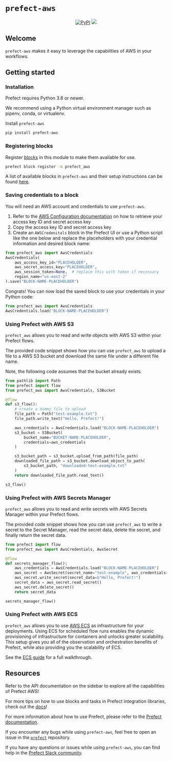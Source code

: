 # `prefect-aws`

<p align="center">
    <a href="https://pypi.python.org/pypi/prefect-aws/" alt="PyPI version">
        <img alt="PyPI" src="https://img.shields.io/pypi/v/prefect-aws?color=26272B&labelColor=090422"></a>
    <a href="https://pepy.tech/badge/prefect-aws/" alt="Downloads">
        <img src="https://img.shields.io/pypi/dm/prefect-aws?color=26272B&labelColor=090422" /></a>
</p>

## Welcome

`prefect-aws` makes it easy to leverage the capabilities of AWS in your workflows.

## Getting started

### Installation

Prefect requires Python 3.8 or newer.

We recommend using a Python virtual environment manager such as pipenv, conda, or virtualenv.

Install `prefect-aws`

```bash
pip install prefect-aws
```

### Registering blocks

Register [blocks](https://docs.prefect.io/ui/blocks/) in this module to make them available for use.

```bash
prefect block register -m prefect_aws
```

A list of available blocks in `prefect-aws` and their setup instructions can be found [here](https://PrefectHQ.github.io/prefect-aws/#blocks-catalog).

### Saving credentials to a block

You will need an AWS account and credentials to use `prefect-aws`.

1. Refer to the [AWS Configuration documentation](https://docs.aws.amazon.com/cli/latest/userguide/cli-configure-quickstart.html#cli-configure-quickstart-creds) on how to retrieve your access key ID and secret access key
2. Copy the access key ID and secret access key
3. Create an `AWSCredenitals` block in the Prefect UI or use a Python script like the one below and replace the placeholders with your credential information and desired block name:

```python
from prefect_aws import AwsCredentials
AwsCredentials(
    aws_access_key_id="PLACEHOLDER",
    aws_secret_access_key="PLACEHOLDER",
    aws_session_token=None,  # replace this with token if necessary
    region_name="us-east-2"
).save("BLOCK-NAME-PLACEHOLDER")
```

Congrats! You can now load the saved block to use your credentials in your Python code:

```python
from prefect_aws import AwsCredentials
AwsCredentials.load("BLOCK-NAME-PLACEHOLDER")
```

### Using Prefect with AWS S3

`prefect_aws` allows you to read and write objects with AWS S3 within your Prefect flows.

The provided code snippet shows how you can use `prefect_aws` to upload a file to a AWS S3 bucket and download the same file under a different file name.

Note, the following code assumes that the bucket already exists.

```python
from pathlib import Path
from prefect import flow
from prefect_aws import AwsCredentials, S3Bucket

@flow
def s3_flow():
    # create a dummy file to upload
    file_path = Path("test-example.txt")
    file_path.write_text("Hello, Prefect!")

    aws_credentials = AwsCredentials.load("BLOCK-NAME-PLACEHOLDER")
    s3_bucket = S3Bucket(
        bucket_name="BUCKET-NAME-PLACEHOLDER",
        credentials=aws_credentials
    )

    s3_bucket_path = s3_bucket.upload_from_path(file_path)
    downloaded_file_path = s3_bucket.download_object_to_path(
        s3_bucket_path, "downloaded-test-example.txt"
    )
    return downloaded_file_path.read_text()

s3_flow()
```

### Using Prefect with AWS Secrets Manager

`prefect_aws` allows you to read and write secrets with AWS Secrets Manager within your Prefect flows.

The provided code snippet shows how you can use `prefect_aws` to write a secret to the Secret Manager, read the secret data, delete the secret, and finally return the secret data.

```python
from prefect import flow
from prefect_aws import AwsCredentials, AwsSecret

@flow
def secrets_manager_flow():
    aws_credentials = AwsCredentials.load("BLOCK-NAME-PLACEHOLDER")
    aws_secret = AwsSecret(secret_name="test-example", aws_credentials=aws_credentials)
    aws_secret.write_secret(secret_data=b"Hello, Prefect!")
    secret_data = aws_secret.read_secret()
    aws_secret.delete_secret()
    return secret_data

secrets_manager_flow()
```

### Using Prefect with AWS ECS

`prefect_aws` allows you to use [AWS ECS](https://aws.amazon.com/ecs/) as infrastructure for your deployments. Using ECS for scheduled flow runs enables the dynamic provisioning of infrastructure for containers and unlocks greater scalability. This setup gives you all of the observation and orchestration benefits of Prefect, while also providing you the scalability of ECS.

See the [ECS guide](/ecs_guide/) for a full walkthrough.

## Resources

Refer to the API documentation on the sidebar to explore all the capabilities of Prefect AWS!

For more tips on how to use blocks and tasks in Prefect integration libraries, check out the [docs](https://docs.prefect.io/integrations/usage/)!

For more information about how to use Prefect, please refer to the [Prefect documentation](https://docs.prefect.io/).

If you encounter any bugs while using `prefect-aws`, feel free to open an issue in the [`prefect`](https://github.com/PrefectHQ/prefect) repository.

If you have any questions or issues while using `prefect-aws`, you can find help in the [Prefect Slack community](https://prefect.io/slack).